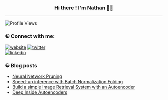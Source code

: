 

<h3 align="center">Hi there ! I'm Nathan 👋🏻</h3>

---

![Profile Views](https://komarev.com/ghpvc/?username=nathanhubens&style=flat&color=313131&label=views&labelColor=313131)

### ☯︎ Connect with me:


[![website](https://img.shields.io/badge/-@website-313131?style=flat&labelColor=313131&logo=safari&logoColor=white&color=313131)](https://nathanhubens.github.io)
[![twitter](https://img.shields.io/badge/-@HubensN-313131?style=flat&labelColor=313131&logo=twitter&logoColor=white&color=313131)](https://twitter.com/HubensN)  
[![linkedin](https://img.shields.io/badge/-@HubensN-313131?style=flat&labelColor=313131&logo=LinkedIn&logoColor=white&color=313131)](https://www.linkedin.com/in/nathan-hubens/) 


### ☯︎ Blog posts
<!-- BLOG-POST-LIST:START -->
- [Neural Network Pruning](https://nathanhubens.github.io/posts/deep%20learning/2020/05/22/pruning.html)
- [Speed-up inference with Batch Normalization Folding](https://nathanhubens.github.io/posts/deep%20learning/2020/04/20/BN.html)
- [Build a simple Image Retrieval System with an Autoencoder](https://nathanhubens.github.io/posts/deep%20learning/2018/08/24/image-retrieval.html)
- [Deep Inside Autoencoders](https://nathanhubens.github.io/posts/deep%20learning/2018/02/25/deep-inside-autoencoders.html)
<!-- BLOG-POST-LIST:END -->


